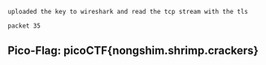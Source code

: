 ```
uploaded the key to wireshark and read the tcp stream with the tls 

packet 35
```

## Pico-Flag: picoCTF{nongshim.shrimp.crackers}


